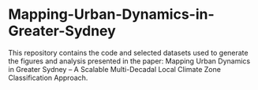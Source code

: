 # Mapping-Urban-Dynamics-in-Greater-Sydney
This repository contains the code and selected datasets used to generate the figures and analysis presented in the paper: Mapping Urban Dynamics in Greater Sydney – A Scalable Multi-Decadal Local Climate Zone Classification Approach.
